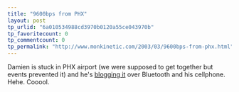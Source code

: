 ```yaml
---
title: "9600bps from PHX"
layout: post
tp_urlid: "6a010534988cd3970b0120a55ce043970b"
tp_favoritecount: 0
tp_commentcount: 0
tp_permalink: "http://www.monkinetic.com/2003/03/9600bps-from-phx.html"
---
```

Damien is stuck in PHX airport (we were supposed to get together but events prevented it) and he&#39;s <a href="http://www.mrbarrett.com/mt/archives/2003_03_06.html">blogging it</a> over Bluetooth and his cellphone. Hehe. Cooool.
